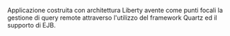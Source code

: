 Applicazione costruita con architettura Liberty avente come punti focali la gestione di query remote attraverso l'utilizzo del framework 
Quartz ed il supporto di EJB.